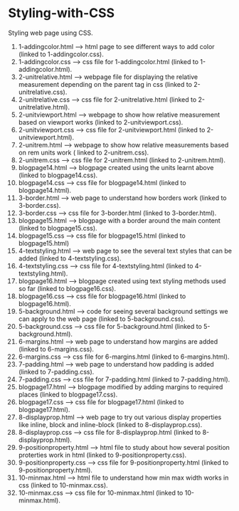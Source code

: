 # Styling-with-CSS
Styling web page using CSS.
  1) 1-addingcolor.html --> html page to see different ways to add color (linked to 1-addingcolor.css).
  2) 1-addingcolor.css --> css file for 1-addingcolor.html (linked to 1-addingcolor.html).
  3) 2-unitrelative.html --> webpage file for displaying the relative measurement depending on the parent tag in css (linked to 2-unitrelative.css).
  4) 2-unitrelative.css --> css file for 2-unitrelative.html (linked to 2-unitrelative.html).
  5) 2-unitviewport.html --> webpage to show how relative measurement based on viewport works (linked to 2-unitviewport.css).
  6) 2-unitviewport.css --> css file for 2-unitviewport.html (linked to 2-unitviewport.html).
  7) 2-unitrem.html --> webpage to show how relative measurements based on rem units work ( linked to 2-unitrem.css).
  8) 2-unitrem.css --> css file for 2-unitrem.html (linked to 2-unitrem.html).
  9) blogpage14.html --> blogpage created using the units learnt above (linked to blogpage14.css).
  10) blogpage14.css --> css file for blogpage14.html (linked to blogpage14.html).
  11) 3-border.html --> web page to understand how borders work (linked to 3-border.css).
  12) 3-border.css --> css file for 3-border.html (linked to 3-border.html).
  13) blogpage15.html --> blogpage with a border around the main content (linked to blogpage15.css).
  14) blogpage15.css --> css file for blogpage15.html (linked to blogpage15.html)
  15) 4-textstyling.html --> web page to see the several text styles that can be added (linked to 4-textstyling.css).
  16) 4-textstyling.css --> css file for 4-textstyling.html (linked to 4-textstyling.html).
  17) blogpage16.html --> blogpage created using text styling methods used so far (linked to blogpage16.css).
  18) blogpage16.css --> css file for blogpage16.html (linked to blogpage16.html).
  19) 5-background.html --> code for seeing several background settings we can apply to the web page (linked to 5-background.css).
  20) 5-background.css --> css file for 5-background.html (linked to 5-background.html).
  21) 6-margins.html --> web page to understand how margins are added (linked to 6-margins.css).
  22) 6-margins.css --> css file for 6-margins.html (linked to 6-margins.html).
  23) 7-padding.html --> web page to understand how padding is added (linked to 7-padding.css).
  24) 7-padding.css --> css file for 7-padding.html (linked to 7-padding.html).
  25) blogpage17.html --> blogpage modified by adding margins to required places (linked to blogpage17.css).
  26) blogpage17.css --> css file for blogpage17.html (linked to blogpage17.html).
  27) 8-displayprop.html --> web page to try out various display properties like inline, block and inline-block (linked to 8-displayprop.css).
  28) 8-displayprop.css --> css file for 8-displayprop.html (linked to 8-displayprop.html).
  29) 9-positionproperty.html --> html file to study about how several position proterties work in html (linked to 9-positionproperty.css).
  30) 9-positionproperty.css --> css file for 9-positionproperty.html (linked to 9-positionproperty.html).
  31) 10-minmax.html --> html file to understand how min max width works in css (linked to 10-minmax.css).
  32) 10-minmax.css --> css file for 10-minmax.html (linked to 10-minmax.html).
